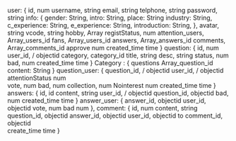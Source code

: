 user: {
	id,				num
	username,		string
	email,			string
	telphone,		string
	password,		string
	info: {
	    gender: String,
	    intro: String,
	    place: String
	    industry: String,
	    c_experience: String,
	    e_experience: String,
	    introduction: String,
	},
	avatar,			string
	vcode,			string
	hobby,			Array
	registStatus,	num
	attention_users,	Array_users_id
	fans,				Array_users_id
	answers,			Array_answers_id
	comments,			Array_comments_id
	approve				num
	created_time		time
}
question: {
	id,				num	
	user_id, /		objectid
	category,		category_id
	title,			string
	desc,			string
	status,			num
	bad,			num
	created_time    time
}
Category : {
	questions   Array_question_id
	content: String
}
question_user: {
	question_id,	/ objectid
	user_id,	/	 objectid
	attentionStatus	num		
	vote,			num
	bad,			num
	collection,		num
	Nointerest		num
	created_time   	time
}
answers: {
	id,				id
	content,		string
	user_id, /		objectid
	question_id,	objectid
	bad,			num
	created_time	time
}
answer_user: {
	answer_id,		objectid
	user_id,		objectid
	vote,			num
	bad				num
},
comment: {
	id,				num
	content,		string
	question_id,	objectid
	answer_id,		objectid
	user_id,		objectid
	to comment_id,  objectid	
	create_time		time
}

